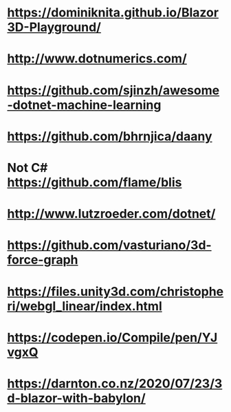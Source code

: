 # https://dominiknita.github.io/Blazor3D-Playground/

# http://www.dotnumerics.com/
# https://github.com/sjinzh/awesome-dotnet-machine-learning
# https://github.com/bhrnjica/daany
# Not C# https://github.com/flame/blis
# http://www.lutzroeder.com/dotnet/
# https://github.com/vasturiano/3d-force-graph
# https://files.unity3d.com/christopheri/webgl_linear/index.html
# https://codepen.io/Compile/pen/YJvgxQ

# https://darnton.co.nz/2020/07/23/3d-blazor-with-babylon/